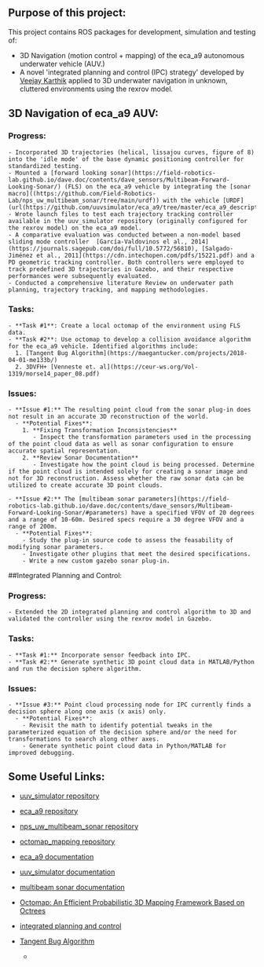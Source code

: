## Purpose of this project:

This project contains ROS packages for development, simulation and testing of:

- 3D Navigation (motion control + mapping) of the eca_a9 autonomous underwater vehicle (AUV.)
- A novel 'integrated planning and control (IPC) strategy' developed by [Veejay Karthik](https://github.com/uuvsimulator/uuv_simulator) applied to 3D underwater navigation in unknown, cluttered environments using the rexrov model.

## 3D Navigation of eca_a9 AUV:
  ### Progress:

    - Incorporated 3D trajectories (helical, lissajou curves, figure of 8) into the 'idle mode' of the base dynamic positioning controller for standardized testing.
    - Mounted a [forward looking sonar](https://field-robotics-lab.github.io/dave.doc/contents/dave_sensors/Multibeam-Forward-Looking-Sonar/) (FLS) on the eca_a9 vehicle by integrating the [sonar macro]((https://github.com/Field-Robotics-Lab/nps_uw_multibeam_sonar/tree/main/urdf)) with the vehicle [URDF](url(https://github.com/uuvsimulator/eca_a9/tree/master/eca_a9_description/urdf))
    - Wrote launch files to test each trajectory tracking controller available in the uuv_simulator repository (originally configured for the rexrov model) on the eca_a9 model.
    - A comparative evaluation was conducted between a non-model based sliding mode controller  [García-Valdovinos el al., 2014](https://journals.sagepub.com/doi/full/10.5772/56810), [Salgado-Jiménez et al., 2011](https://cdn.intechopen.com/pdfs/15221.pdf) and a PD geometric tracking controller. Both controllers were employed to track predefined 3D trajectories in Gazebo, and their respective performances were subsequently evaluated.
    - Conducted a comprehensive literature Review on underwater path planning, trajectory tracking, and mapping methodologies.
  
  ### Tasks:

    - **Task #1**: Create a local octomap of the environment using FLS data.
    - **Task #2**: Use octomap to develop a collision avoidance algorithm for the eca_a9 vehicle. Identified algorithms include:
      1. [Tangent Bug Algorithm](https://maegantucker.com/projects/2018-04-01-me133b/)
      2. 3DVFH+ [Venneste et. al](https://ceur-ws.org/Vol-1319/morse14_paper_08.pdf) 

  ### Issues:

    - **Issue #1:** The resulting point cloud from the sonar plug-in does not result in an accurate 3D reconstruction of the world.
      - **Potential Fixes**:
        1. **Fixing Transformation Inconsistencies**
           - Inspect the transformation parameters used in the processing of the point cloud data as well as sonar configuration to ensure accurate spatial representation.
        2. **Review Sonar Documentation**
           - Investigate how the point cloud is being processed. Determine if the point cloud is intended solely for creating a sonar image and not for 3D reconstruction. Assess whether the raw sonar data can be utilized to create accurate 3D point clouds.
    
    - **Issue #2:** The [multibeam sonar parameters](https://field-robotics-lab.github.io/dave.doc/contents/dave_sensors/Multibeam-Forward-Looking-Sonar/#parameters) have a specified VFOV of 20 degrees and a range of 10-60m. Desired specs require a 30 degree VFOV and a range of 200m.   
      - **Potential Fixes**:
        - Study the plug-in source code to assess the feasability of modifying sonar parameters. 
        - Investigate other plugins that meet the desired specifications.
        - Write a new custom gazebo sonar plug-in.    

##Integrated Planning and Control:
  ### Progress:
  
    - Extended the 2D integrated planning and control algorithm to 3D and validated the controller using the rexrov model in Gazebo.
    
  ### Tasks:
    - **Task #1:** Incorporate sensor feedback into IPC.
    - **Task #2:** Generate synthetic 3D point cloud data in MATLAB/Python and run the decision sphere algorithm.

  ### Issues:
    - **Issue #3:** Point cloud processing node for IPC currently finds a decision sphere along one axis (x axis) only.
      - **Potential Fixes**:
        - Revisit the math to identify potential tweaks in the parameterized equation of the decision sphere and/or the need for transformations to search along other axes.
        - Generate synthetic point cloud data in Python/MATLAB for improved debugging.
     

 ## Some Useful Links:

- [uuv_simulator repository](https://github.com/uuvsimulator/uuv_simulator)
- [eca_a9 repository](https://github.com/uuvsimulator/eca_a9)
- [nps_uw_multibeam_sonar repository](https://github.com/Field-Robotics-Lab/nps_uw_multibeam_sonar)
- [octomap_mapping repository](https://github.com/OctoMap/octomap_mapping)
- [eca_a9 documentation](https://uuvsimulator.github.io/packages/eca_a9/intro/)
- [uuv_simulator documentation](https://uuvsimulator.github.io/packages/uuv_simulator/intro/)
- [multibeam sonar documentation](https://field-robotics-lab.github.io/dave.doc/contents/dave_sensors/Multibeam-Forward-Looking-Sonar/)
- [Octomap: An Efficient Probabilistic 3D Mapping Framework Based on Octrees](https://octomap.github.io/)
- [integrated planning and control](https://www.veejaykarthik.com/research-work)
- [Tangent Bug Algorithm](https://maegantucker.com/projects/2018-04-01-me133b/)
   




  
  - 








